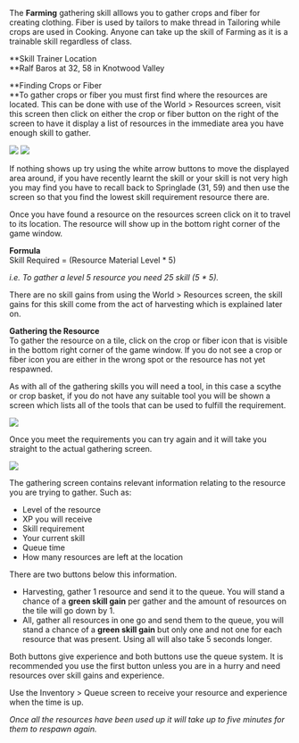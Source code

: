 ---
---
The **Farming** gathering skill alllows you to gather crops and fiber for creating clothing. Fiber is used by tailors to make thread in Tailoring while crops are used in Cooking. Anyone can take up the skill of Farming as it is a trainable skill regardless of class.

**Skill Trainer Location  
**Ralf Baros at 32, 58 in Knotwood Valley

**Finding Crops or Fiber  
**To gather crops or fiber you must first find where the resources are located. This can be done with use of the World > Resources screen, visit this screen then click on either the crop or fiber button on the right of the screen to have it display a list of resources in the immediate area you have enough skill to gather.

[![](https://lohcdn.com/images/t_farming1.jpg)](https://lohcdn.com/images/farming1.jpg) [![](https://lohcdn.com/images/t_farming2.jpg)](https://lohcdn.com/images/farming2.jpg)

If nothing shows up try using the white arrow buttons to move the displayed area around, if you have recently learnt the skill or your skill is not very high you may find you have to recall back to Springlade (31, 59) and then use the screen so that you find the lowest skill requirement resource there are.

Once you have found a resource on the resources screen click on it to travel to its location. The resource will show up in the bottom right corner of the game window.

**Formula**  
Skill Required = (Resource Material Level \* 5)

_i.e. To gather a level 5 resource you need 25 skill (5 \* 5)._

There are no skill gains from using the World > Resources screen, the skill gains for this skill come from the act of harvesting which is explained later on.

**Gathering the Resource**  
To gather the resource on a tile, click on the crop or fiber icon that is visible in the bottom right corner of the game window. If you do not see a crop or fiber icon you are either in the wrong spot or the resource has not yet respawned.

As with all of the gathering skills you will need a tool, in this case a scythe or crop basket, if you do not have any suitable tool you will be shown a screen which lists all of the tools that can be used to fulfill the requirement.

[![](https://lohcdn.com/images/t_farmingt.jpg)](https://lohcdn.com/images/farming2.jpg)

Once you meet the requirements you can try again and it will take you straight to the actual gathering screen.

[![](https://lohcdn.com/images/t_farmings.jpg)](https://lohcdn.com/images/farming2.jpg)

The gathering screen contains relevant information relating to the resource you are trying to gather. Such as:

*   Level of the resource
*   XP you will receive
*   Skill requirement
*   Your current skill
*   Queue time
*   How many resources are left at the location

There are two buttons below this information.

*   Harvesting, gather 1 resource and send it to the queue. You will stand a chance of a **green skill gain** per gather and the amount of resources on the tile will go down by 1.
*   All, gather all resources in one go and send them to the queue, you will stand a chance of a **green skill gain** but only one and not one for each resource that was present. Using all will also take 5 seconds longer.

Both buttons give experience and both buttons use the queue system. It is recommended you use the first button unless you are in a hurry and need resources over skill gains and experience.

Use the Inventory > Queue screen to receive your resource and experience when the time is up.

_Once all the resources have been used up it will take up to five minutes for them to respawn again._